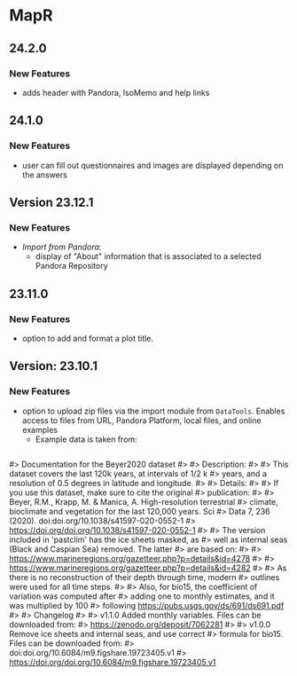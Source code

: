 # MapR

## 24.2.0

### New Features
- adds header with Pandora, IsoMemo and help links

## 24.1.0

### New Features
- user can fill out questionnaires and images are displayed depending on the answers

## Version 23.12.1

### New Features
- _Import from Pandora_: 
  - display of "About" information that is associated to a selected Pandora Repository

## 23.11.0

### New Features
- option to add and format a plot title.

## Version: 23.10.1

### New Features
- option to upload zip files via the import module from `DataTools`. Enables access to files from
  URL, Pandora Platform, local files, and online examples
  - Example data is taken from: 
    ```R
#> Documentation for the Beyer2020 dataset
#> 
#> Description:
#> 
#>      This dataset covers the last 120k years, at intervals of 1/2 k
#>      years, and a resolution of 0.5 degrees in latitude and longitude.
#> 
#> Details:
#> 
#>      If you use this dataset, make sure to cite the original
#>      publication:
#> 
#>      Beyer, R.M., Krapp, M. & Manica, A. High-resolution terrestrial
#>      climate, bioclimate and vegetation for the last 120,000 years. Sci
#>      Data 7, 236 (2020). doi:doi.org/10.1038/s41597-020-0552-1
#>      <https://doi.org/doi.org/10.1038/s41597-020-0552-1>
#> 
#>      The version included in 'pastclim' has the ice sheets masked, as
#>      well as internal seas (Black and Caspian Sea) removed. The latter
#>      are based on:
#> 
#>      <https://www.marineregions.org/gazetteer.php?p=details&id=4278>
#> 
#>      <https://www.marineregions.org/gazetteer.php?p=details&id=4282>
#> 
#>      As there is no reconstruction of their depth through time, modern
#>      outlines were used for all time steps.
#> 
#>      Also, for bio15, the coefficient of variation was computed after
#>      adding one to monthly estimates, and it was multiplied by 100
#>      following <https://pubs.usgs.gov/ds/691/ds691.pdf>
#> 
#>      Changelog
#> 
#>      v1.1.0 Added monthly variables. Files can be downloaded from:
#>      <https://zenodo.org/deposit/7062281>
#> 
#>      v1.0.0 Remove ice sheets and internal seas, and use correct
#>      formula for bio15. Files can be downloaded from:
#>      doi:doi.org/10.6084/m9.figshare.19723405.v1
#>      <https://doi.org/doi.org/10.6084/m9.figshare.19723405.v1>
```
